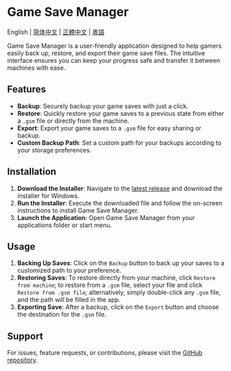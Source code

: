 # Game Save Manager
English | [简体中文](./README_CN.md) | [正體中文](./README_TW.md) | [粵語](./README_HK.md)

Game Save Manager is a user-friendly application designed to help gamers easily back up, restore, and export their game save files. The intuitive interface ensures you can keep your progress safe and transfer it between machines with ease.

## Features

- **Backup**: Securely backup your game saves with just a click.
- **Restore**: Quickly restore your game saves to a previous state from either a `.gsm` file or directly from the machine.
- **Export**: Export your game saves to a `.gsm` file for easy sharing or backup.
- **Custom Backup Path**: Set a custom path for your backups according to your storage preferences.

## Installation

1. **Download the Installer**: Navigate to the [latest release](https://github.com/dyang886/Game-Save-Manager/releases) and download the installer for Windows.
2. **Run the Installer**: Execute the downloaded file and follow the on-screen instructions to install Game Save Manager.
3. **Launch the Application**: Open Game Save Manager from your applications folder or start menu.

## Usage

1. **Backing Up Saves**: Click on the `Backup` button to back up your saves to a customized path to your preference.
2. **Restoring Saves**: To restore directly from your machine, click `Restore from machine`; to restore from a `.gsm` file, select your file and click `Restore from .gsm file`; alternatively, simply double-click any `.gsm` file, and the path will be filled in the app.
3. **Exporting Save**: After a backup, click on the `Export` button and choose the destination for the `.gsm` file.

## Support

For issues, feature requests, or contributions, please visit the [GitHub repository](https://github.com/dyang886/Game-Save-Manager).

